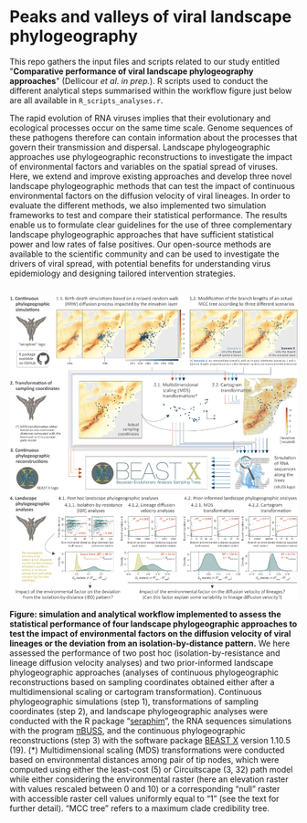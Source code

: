 Peaks and valleys of viral landscape phylogeography
===============

This repo gathers the input files and scripts related to our study entitled "**Comparative performance of viral landscape phylogeography approaches**" (Dellicour *et al*. *in prep.*). R scripts used to conduct the different analytical steps summarised within the workflow figure just below are all available in `R_scripts_analyses.r`.

The rapid evolution of RNA viruses implies that their evolutionary and ecological processes occur on the same time scale. Genome sequences of these pathogens therefore can contain information about the processes that govern their transmission and dispersal. Landscape phylogeographic approaches use phylogeographic reconstructions to investigate the impact of environmental factors and variables on the spatial spread of viruses. Here, we extend and improve existing approaches and develop three novel landscape phylogeographic methods that can test the impact of continuous environmental factors on the diffusion velocity of viral lineages. In order to evaluate the different methods, we also implemented two simulation frameworks to test and compare their statistical performance. The results enable us to formulate clear guidelines for the use of three complementary landscape phylogeographic approaches that have sufficient statistical power and low rates of false positives. Our open-source methods are available to the scientific community and can be used to investigate the drivers of viral spread, with potential benefits for understanding virus epidemiology and designing tailored intervention strategies.

<br>

<img src="Scripts_&_data/Workflow_figure.png" align="center" alt="" />

**Figure: simulation and analytical workflow implemented to assess the statistical performance of four landscape phylogeographic approaches to test the impact of environmental factors on the diffusion velocity of viral lineages or the deviation from an isolation-by-distance pattern.** We here assessed the performance of two post hoc (isolation-by-resistance and lineage diffusion velocity analyses) and two prior-informed landscape phylogeographic approaches (analyses of continuous phylogeographic reconstructions based on sampling coordinates obtained either after a multidimensional scaling or cartogram transformation). Continuous phylogeographic simulations (step 1), transformations of sampling coordinates (step 2), and landscape phylogeographic analyses were conducted with the R package “[seraphim](https://github.com/sdellicour/seraphim)”, the RNA sequences simulations with the program [πBUSS](https://rega.kuleuven.be/cev/ecv/software/pibuss), and the continuous phylogeographic reconstructions (step 3) with the software package [BEAST X](https://beast.community/) version 1.10.5 (19). (*) Multidimensional scaling (MDS) transformations were conducted based on environmental distances among pair of tip nodes, which were computed using either the least-cost (5) or Circuitscape (3, 32) path model while either considering the environmental raster (here an elevation raster with values rescaled between 0 and 10) or a corresponding “null” raster with accessible raster cell values uniformly equal to “1” (see the text for further detail). “MCC tree” refers to a maximum clade credibility tree.
